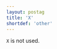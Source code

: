 ```yaml
---
layout: postag
title: 'X'
shortdef: 'other'
---
```


`X` is not used.
<!-- Interlanguage links updated Út zář 29 18:40:49 CEST 2020 -->
